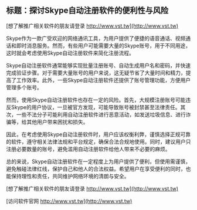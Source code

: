 ## **标题：探讨Skype自动注册软件的便利性与风险**

[想了解推广相关软件的朋友请登录 http://www.vst.tw](http://www.vst.tw)

Skype作为一款广受欢迎的网络通讯工具，为用户提供了便捷的语音通话、视频通话和即时消息服务。然而，有些用户可能需要大量的Skype账号，用于不同用途，这时就会考虑使用Skype自动注册软件来简化注册流程。

Skype自动注册软件通常能够实现批量注册账号、自动生成用户名和密码，并快速完成验证步骤。对于需要大量账号的用户来说，这无疑节省了大量时间和精力，提高了工作效率。此外，一些Skype自动注册软件还提供了账号管理功能，方便用户管理多个账号。

然而，使用Skype自动注册软件也存在一定的风险。首先，大规模注册账号可能违反Skype的用户协议，一旦被官方发现，可能导致账号被封禁甚至法律责任。其次，一些不法分子可能利用自动注册软件进行恶意活动，如发送垃圾信息、进行诈骗等，给其他用户带来困扰和损失。

因此，在考虑使用Skype自动注册软件时，用户应该权衡利弊，谨慎选择正规可靠的软件，遵守相关法律法规和平台规定，确保合法合规地使用。同时，建议用户只注册必要数量的账号，避免滥用自动注册软件给他人带来不必要的麻烦。

总的来说，Skype自动注册软件在一定程度上为用户提供了便利，但使用需谨慎，避免触碰法律红线，保护自己和他人的合法权益。希望用户在享受便利的同时，也能保持理性和责任，共同维护网络环境的清朗与安全。

[想了解推广相关软件的朋友请登录 http://www.vst.tw](http://www.vst.tw)


[访问软件官网 http://www.vst.tw](http://www.vst.tw)
